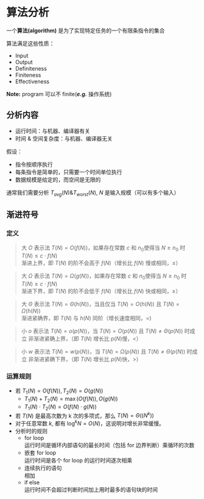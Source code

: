 
# 算法分析

一个**算法(algorithm)** 是为了实现特定任务的一个有限条指令的集合

算法满足这些性质： 

* Input
* Output
* Definiteness
* Finiteness
* Effectiveness

**Note:** program 可以不 finite(***e.g.*** 操作系统)

## 分析内容

* 运行时间：与机器、编译器有关
* 时间 & 空间复杂度：与机器、编译器无关

假设：

* 指令按顺序执行
* 每条指令是简单的，只需要一个时间单位执行
* 数据规模是给定的，而空间是无限的

通常我们需要分析 $T_{avg}(N) \& T_{worst}(N)$, $N$ 是输入规模（可以有多个输入）

## 渐进符号

### 定义

> 大 $O$ 表示法 $T(N) = O(f(N))$，如果存在常数 $c$ 和 $n_0$​使得当 $N\geq n_0$ 时 $T(N)\leq c\cdot f(N)$  
渐进上界，即 $T(N)$ 的阶不会高于 $f(N)$（增长比 $f(N)$ 慢或相同，$\leq$）

> 大 $\Omega$ 表示法 $T(N) = \Omega(g(N))$，如果存在常数 $c$ 和 $n_0$​使得当 $N\geq n_0$ 时 $T(N)\geq c\cdot f(N)$  
渐进下界，即 $T(N)$ 的阶不会低于 $f(N)$（增长比 $f(N)$ 快或相同，$\geq$）

> 大 $\Theta$ 表示法 $T(N) = \Theta(h(N))$，当且仅当 $T(N) = O(h(N))$ 且 $T(N) = \Omega(h(N))$  
渐进紧确界，即 $T(N)$ 与 $h(N)$ 同阶（增长速度相同，$=$)

> 小 $o$ 表示法 $T(N) = o(p(N))$，当 $T(N)=O(p(N))$ 且 $T(N)\neq \Theta(p(N))$ 时成立
非渐进紧确上界，（即 $T(N)$ 增长比 $p(N)$慢，$<$）

> 小 $w$ 表示法 $T(N) = w(p(N))$，当 $T(N)=\Omega(p(N))$ 且 $T(N)\neq \Theta(p(N))$ 时成立
非渐进紧确下界，（即 $T(N)$ 增长比 $p(N)$快，$>$）

### 运算规则

* 若 $T_1(N)=O(f(N)), T_2(N)=O(g(N))$  
    * $T_1(N)+T_2(N)=\max(O(f(N)), O(g(N))$
    * $T_1(N)\cdot T_2(N)=O(f(N)\cdot g(N))$
* 若 $T(N)$ 是最高次数为 k 次的多项式，那么 $T(N)=\Theta ((N^k))$  
* 对于任意常数 $k$, 都有 $\log^kN=O(N)$，这说明对增长非常缓慢。
* 分析时的规则
    * for loop  
    运行时间是循环内部语句的最长时间（包括 for 边界判断）乘循环的次数
    * 嵌套 for loop  
    运行时间是各个 for loop 的运行时间逐次相乘
    * 连续执行的语句  
    相加
    * if else  
    运行时间不会超过判断时间加上用时最多的语句块的时间

